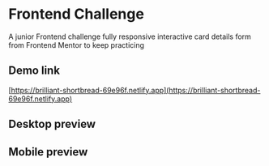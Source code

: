 # Frontend Challenge

A junior Frontend challenge fully responsive interactive card details form from Frontend Mentor to keep practicing

## Demo link

[https://brilliant-shortbread-69e96f.netlify.app](https://brilliant-shortbread-69e96f.netlify.app)

## Desktop preview

## Mobile preview
